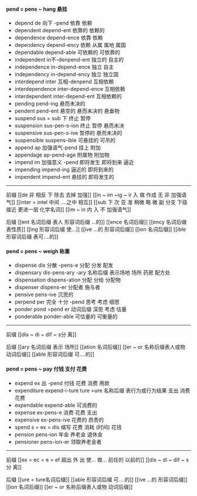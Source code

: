 #### pend = pens ~ hang 悬挂

- depend de 向下 -pend  依靠 依赖
- dependent depend-ent  依靠的 依赖的
- dependence depend-ence 依靠 依赖
- dependency depend-ency 依赖 从属 属地 属国
- dependable depend-able 可依赖的 可依靠的
- independent in不-denpend-ent 独立的 自主的
- independence in-depend-ence 独立 自主
- independency in-depend-ency 独立 独立国
- interdepend inter 互相-denpend 互相依赖
- interdependence inter-depend-ence 互相依赖
- interdependent inter-depend-ent 互相依赖的
- pending pend-ing 悬而未决的
- pendent pend-ent 悬空的 悬而未决的 悬垂物
- suspend sus = sub 下 终止 暂停
- suspension sus-pen-s-ion  终止 暂停 悬而未决
- suspensive sus-pen-s-ive 暂停的  悬而未决的
- suspensible suspens-ible 可悬挂的 可吊的
- append ap 加强语气-pend 挂上 附加 
- appendage ap-pend-age 附属物 附加物
- impend im 加强意义 -pend 即将发生 即将到来 逼近
- impending impend-ing 逼近的 即将到来的
- impendent impend-ent  悬挂的  即将发生的

---
前缀
[[de   非 相反 下 除去 去掉 加强]]
[[in  ~ im ~ig ~ ir 入 做 作成  无 非 加强语气]]
[[inter = intel 中间 ....之中 相互]]
[[sub   下  次 亚  准  稍微 略 微   副 分支 下级   接近 更进一层  化学名词]]
[[im  ~ in 内 入  不 加强语气]]

后缀
[[ent 名词后缀  表人 形容词后缀 ...的]]
[[ence 名词后缀]]
[[ency 名词后缀 表性质]]
[[ing 形容词后缀  使...]]
[[ive ...的 形容词后缀]]
[[ion  名词后缀]]
[[ible 形容词后缀 表可....的]]


#### pend = pens ~ weigh 称重

- dispense dis 分散 -pens-e 分配 分发 配发
- dispensary dis-pens-ary -ary  名称后缀 表示场地 场所  药房 配方处
- dispensation dispens-ation 分配 分给 分配物
- dispenser dispens-er 分配者 施与者
- pensive pens-ive 沉思的
- perpend per 完全 十分 -pend 思考 考虑 细思
- ponder pond =pend er 动词后缀 深思 考虑 估量
- ponderable ponder-able 可估量的 可衡量的

---
前缀 
[[dis  ~ di ~ dif ~ s分 离]]

后缀
[[ary 名词后缀 表示 场所]]
[[ation 名词后缀]]
[[er  ~ or 名称后缀表人或物 动词后缀]]
[[able  形容词后缀 可....的]]

#### pend = pens ~ pay  付钱 支付 花费

- expend ex 出 -pend 付钱 花费 消费 用款
- expenditure expend-i-ture ture =ure 名称后缀  表行为或行为结果  支出 消费 花费  
- expendable expend-able 可消费的
- expense ex-pens-e 消费 花费  支出
- expensive ex-pens-ive 花费的 昂贵的
- spend s = ex = dis 缩写 花费 消耗 (时间)  花钱
- pension pens-ion 年金 养老金 退休金
- pensioner  pens-ion-er 领取养老金者

---
前缀 
[[ex  = ec = e = ef 超出 外 出 使... 做... 前任的 以前的]]
[[dis  ~ di ~ dif ~ s分 离]]

后缀
[[ure = ture名词后缀]]
[[able  形容词后缀 可....的]]
[[ive ...的 形容词后缀]]
[[ion  名词后缀]]
[[er  ~ or 名称后缀表人或物 动词后缀]]